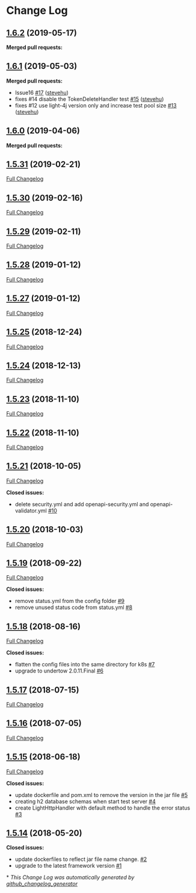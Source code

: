 # Change Log

## [1.6.2](https://github.com/networknt/light-tokenization/tree/1.6.2) (2019-05-17)


**Merged pull requests:**


## [1.6.1](https://github.com/networknt/light-tokenization/tree/1.6.1) (2019-05-03)


**Merged pull requests:**


- Issue16 [\#17](https://github.com/networknt/light-tokenization/pull/17) ([stevehu](https://github.com/stevehu))
- fixes \#14 disable the TokenDeleteHandler test [\#15](https://github.com/networknt/light-tokenization/pull/15) ([stevehu](https://github.com/stevehu))
- fixes \#12 use light-4j version only and increase test pool size [\#13](https://github.com/networknt/light-tokenization/pull/13) ([stevehu](https://github.com/stevehu))
## [1.6.0](https://github.com/networknt/light-tokenization/tree/1.6.0) (2019-04-06)


**Merged pull requests:**


## [1.5.31](https://github.com/networknt/light-tokenization/tree/1.5.31) (2019-02-21)
[Full Changelog](https://github.com/networknt/light-tokenization/compare/1.5.30...1.5.31)

## [1.5.30](https://github.com/networknt/light-tokenization/tree/1.5.30) (2019-02-16)
[Full Changelog](https://github.com/networknt/light-tokenization/compare/1.5.29...1.5.30)

## [1.5.29](https://github.com/networknt/light-tokenization/tree/1.5.29) (2019-02-11)
[Full Changelog](https://github.com/networknt/light-tokenization/compare/1.5.28...1.5.29)

## [1.5.28](https://github.com/networknt/light-tokenization/tree/1.5.28) (2019-01-12)
[Full Changelog](https://github.com/networknt/light-tokenization/compare/1.5.27...1.5.28)

## [1.5.27](https://github.com/networknt/light-tokenization/tree/1.5.27) (2019-01-12)
[Full Changelog](https://github.com/networknt/light-tokenization/compare/1.5.25...1.5.27)

## [1.5.25](https://github.com/networknt/light-tokenization/tree/1.5.25) (2018-12-24)
[Full Changelog](https://github.com/networknt/light-tokenization/compare/1.5.24...1.5.25)

## [1.5.24](https://github.com/networknt/light-tokenization/tree/1.5.24) (2018-12-13)
[Full Changelog](https://github.com/networknt/light-tokenization/compare/1.5.23...1.5.24)

## [1.5.23](https://github.com/networknt/light-tokenization/tree/1.5.23) (2018-11-10)
[Full Changelog](https://github.com/networknt/light-tokenization/compare/1.5.22...1.5.23)

## [1.5.22](https://github.com/networknt/light-tokenization/tree/1.5.22) (2018-11-10)
[Full Changelog](https://github.com/networknt/light-tokenization/compare/1.5.21...1.5.22)

## [1.5.21](https://github.com/networknt/light-tokenization/tree/1.5.21) (2018-10-05)
[Full Changelog](https://github.com/networknt/light-tokenization/compare/1.5.20...1.5.21)

**Closed issues:**

- delete security.yml and add openapi-security.yml and openapi-validator.yml [\#10](https://github.com/networknt/light-tokenization/issues/10)

## [1.5.20](https://github.com/networknt/light-tokenization/tree/1.5.20) (2018-10-03)
[Full Changelog](https://github.com/networknt/light-tokenization/compare/1.5.19...1.5.20)

## [1.5.19](https://github.com/networknt/light-tokenization/tree/1.5.19) (2018-09-22)
[Full Changelog](https://github.com/networknt/light-tokenization/compare/1.5.18...1.5.19)

**Closed issues:**

- remove status.yml from the config folder [\#9](https://github.com/networknt/light-tokenization/issues/9)
- remove unused status code from status.yml [\#8](https://github.com/networknt/light-tokenization/issues/8)

## [1.5.18](https://github.com/networknt/light-tokenization/tree/1.5.18) (2018-08-16)
[Full Changelog](https://github.com/networknt/light-tokenization/compare/1.5.17...1.5.18)

**Closed issues:**

- flatten the config files into the same directory for k8s [\#7](https://github.com/networknt/light-tokenization/issues/7)
- upgrade to undertow 2.0.11.Final [\#6](https://github.com/networknt/light-tokenization/issues/6)

## [1.5.17](https://github.com/networknt/light-tokenization/tree/1.5.17) (2018-07-15)
[Full Changelog](https://github.com/networknt/light-tokenization/compare/1.5.16...1.5.17)

## [1.5.16](https://github.com/networknt/light-tokenization/tree/1.5.16) (2018-07-05)
[Full Changelog](https://github.com/networknt/light-tokenization/compare/1.5.15...1.5.16)

## [1.5.15](https://github.com/networknt/light-tokenization/tree/1.5.15) (2018-06-18)
[Full Changelog](https://github.com/networknt/light-tokenization/compare/1.5.14...1.5.15)

**Closed issues:**

- update dockerfile and pom.xml to remove the version in the jar file [\#5](https://github.com/networknt/light-tokenization/issues/5)
- creating h2 database schemas when start test server [\#4](https://github.com/networknt/light-tokenization/issues/4)
- create LightHttpHandler with default method to handle the error status [\#3](https://github.com/networknt/light-tokenization/issues/3)

## [1.5.14](https://github.com/networknt/light-tokenization/tree/1.5.14) (2018-05-20)
**Closed issues:**

- update dockerfiles to reflect jar file name change. [\#2](https://github.com/networknt/light-tokenization/issues/2)
- upgrade to the latest framework version [\#1](https://github.com/networknt/light-tokenization/issues/1)



\* *This Change Log was automatically generated by [github_changelog_generator](https://github.com/skywinder/Github-Changelog-Generator)*
